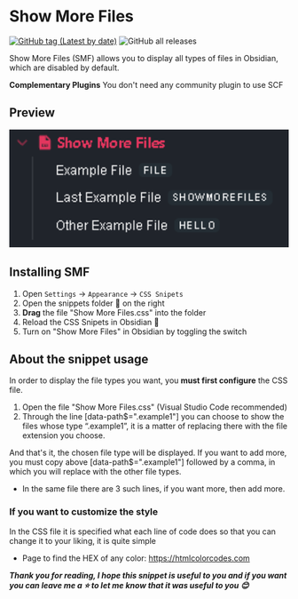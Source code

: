 # Show More Files

[![GitHub tag (Latest by date)](https://img.shields.io/github/v/tag/lucaaasch/Show-More-Files)](https://github.com/ebullient/obsidian-snippetor/releases) ![GitHub all releases](https://img.shields.io/github/downloads/lucaaasch/Show-More-Files/total?color=success)

Show More Files (SMF) allows you to display all types of files in Obsidian, which are disabled by default. 

**Complementary Plugins**
	You don't need any community plugin to use SCF
## Preview

<img width="583" alt="image" src="https://github.com/lucaaasch/Show-More-Files/blob/main/Preview.png?raw=true">

## Installing SMF

1. Open `Settings` -> `Appearance` -> `CSS Snipets`
2. Open the snippets folder 📁 on the right 
3. **Drag** the file "Show More Files.css" into the folder
3. Reload the CSS Snipets in Obsidian 🔄
4. Turn on "Show More Files" in Obsidian by toggling the switch
## About the snippet usage

  In order to display the file types you want, you **must first configure** the CSS file. 

1. Open the file "Show More Files.css" (Visual Studio Code recommended)
2. Through the line [data-path$=".example1"] you can choose to show the files whose type “.example1”, it is a matter of replacing there with the file extension you choose.
   
And that's it, the chosen file type will be displayed. If you want to add more, you must copy above [data-path$=".example1"] followed by a comma, in which you will replace with the other file types. 

- In the same file there are 3 such lines, if you want more, then add more. 

### If you want to customize the style
 
In the CSS file it is specified what each line of code does so that you can change it to your liking, it is quite simple

- Page to find the HEX of any color: https://htmlcolorcodes.com 


***Thank you for reading, I hope this snippet is useful to you and if you want you can leave me a ⭐ to let me know that it was useful to you 😊***